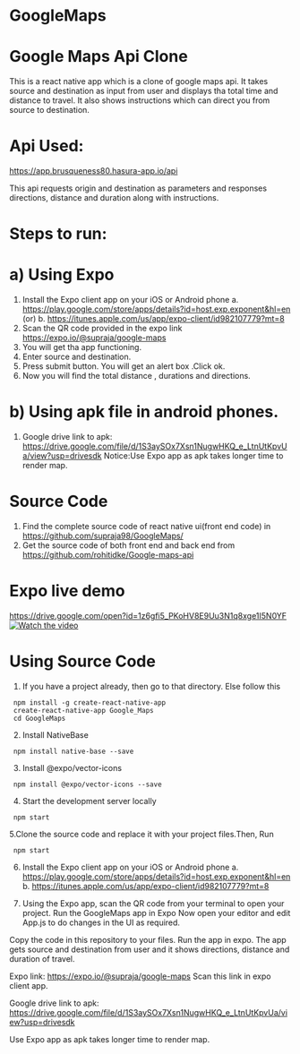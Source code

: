 # GoogleMaps
# Google Maps Api Clone
   This is a react native app which is a clone of google maps api. It takes source and destination as input from user and displays tha total time and distance to travel. It also shows instructions which can direct you from source to destination.

# Api Used:
  https://app.brusqueness80.hasura-app.io/api

This api requests origin and destination as parameters and responses directions, distance and duration along with instructions.

# Steps to run:
# a) Using Expo

 1. Install the Expo client app on your iOS or Android phone 
    a. https://play.google.com/store/apps/details?id=host.exp.exponent&hl=en
                  (or)
    b. https://itunes.apple.com/us/app/expo-client/id982107779?mt=8
 2. Scan the QR code provided in the expo link https://expo.io/@supraja/google-maps
 3. You will get tha app functioning.
 4. Enter source and destination.
 5. Press submit button. You will get an alert box .Click ok. 
 6. Now you will find the total distance , durations and directions.

# b) Using apk file in android phones.
   
   1. Google drive link to apk: https://drive.google.com/file/d/1S3aySOx7Xsn1NugwHKQ_e_LtnUtKpvUa/view?usp=drivesdk
      Notice:Use Expo app as apk takes longer time to render map.
      
# Source Code
  1. Find the complete source code of react native ui(front end code) in https://github.com/supraja98/GoogleMaps/
  2. Get the source code of both front end and back end from https://github.com/rohitidke/Google-maps-api
  
# Expo live demo
https://drive.google.com/open?id=1z6gfi5_PKoHV8E9Uu3N1q8xge1I5N0YF
[![Watch the video](https://raw.github.com/GabLeRoux/WebMole/master/ressources/WebMole_Youtube_Video.png)](https://drive.google.com/open?id=1z6gfi5_PKoHV8E9Uu3N1q8xge1I5N0YF)
  
# Using Source Code

1. If you have a project already, then go to that directory. Else follow this
```
 npm install -g create-react-native-app
 create-react-native-app Google_Maps
 cd GoogleMaps
```

2. Install NativeBase 
```
 npm install native-base --save
```
3. Install @expo/vector-icons
```
 npm install @expo/vector-icons --save	
```
4. Start the development server locally
```
 npm start
```
5.Clone the source code and replace it with your project files.Then,  Run 
```
 npm start
```
6. Install the Expo client app on your iOS or Android phone 
a. https://play.google.com/store/apps/details?id=host.exp.exponent&hl=en
b. https://itunes.apple.com/us/app/expo-client/id982107779?mt=8

7. Using the Expo app, scan the QR code from your terminal to open your project.
Run the GoogleMaps app in Expo 
Now open your editor and edit App.js to do changes in the UI as required.

Copy the code in this repository to your files.
Run the app in expo.
The app gets source and destination from user and it shows directions, distance and duration of travel.

Expo link: https://expo.io/@supraja/google-maps
Scan this link in expo client app.

Google drive link to apk: https://drive.google.com/file/d/1S3aySOx7Xsn1NugwHKQ_e_LtnUtKpvUa/view?usp=drivesdk

Use Expo app as apk takes longer time to render map.
